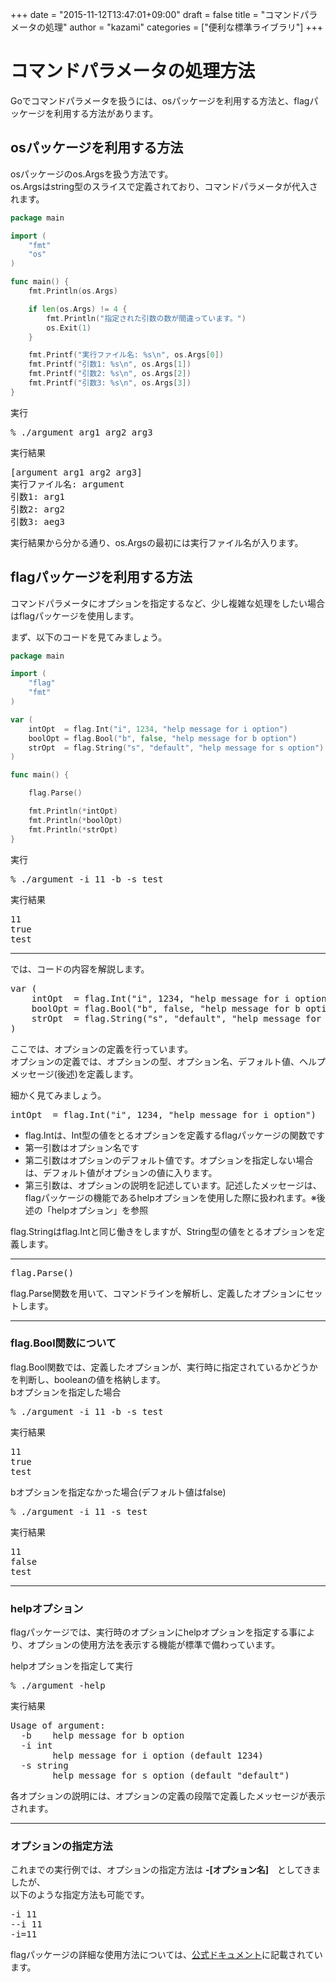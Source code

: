 +++
date = "2015-11-12T13:47:01+09:00"
draft = false
title = "コマンドパラメータの処理"
author = "kazami"
categories = ["便利な標準ライブラリ"]
+++

# コマンドパラメータの処理方法

Goでコマンドパラメータを扱うには、osパッケージを利用する方法と、flagパッケージを利用する方法があります。

## osパッケージを利用する方法

osパッケージのos.Argsを扱う方法です。  
os.Argsはstring型のスライスで定義されており、コマンドパラメータが代入されます。  

```go
package main

import (
	"fmt"
	"os"
)

func main() {
	fmt.Println(os.Args)

	if len(os.Args) != 4 {
		fmt.Println("指定された引数の数が間違っています。")
		os.Exit(1)
	}

	fmt.Printf("実行ファイル名: %s\n", os.Args[0])
	fmt.Printf("引数1: %s\n", os.Args[1])
	fmt.Printf("引数2: %s\n", os.Args[2])
	fmt.Printf("引数3: %s\n", os.Args[3])
}
```
実行
<pre class="output">
% ./argument arg1 arg2 arg3
</pre>

実行結果
<pre class="output">
[argument arg1 arg2 arg3]
実行ファイル名: argument
引数1: arg1
引数2: arg2
引数3: aeg3
</pre>

実行結果から分かる通り、os.Argsの最初には実行ファイル名が入ります。

## flagパッケージを利用する方法
コマンドパラメータにオプションを指定するなど、少し複雑な処理をしたい場合はflagパッケージを使用します。

まず、以下のコードを見てみましょう。

```go
package main

import (
	"flag"
	"fmt"
)

var (
	intOpt  = flag.Int("i", 1234, "help message for i option")
	boolOpt = flag.Bool("b", false, "help message for b option")
	strOpt  = flag.String("s", "default", "help message for s option")
)

func main() {

	flag.Parse()

	fmt.Println(*intOpt)
	fmt.Println(*boolOpt)
	fmt.Println(*strOpt)
}
```

実行

<pre class="output">
% ./argument -i 11 -b -s test
</pre>


実行結果

<pre class="output">
11
true
test
</pre>

---

では、コードの内容を解説します。

<pre class="output">
var (
    intOpt  = flag.Int("i", 1234, "help message for i option")
	boolOpt = flag.Bool("b", false, "help message for b option")
	strOpt  = flag.String("s", "default", "help message for s option")
)
</pre>

ここでは、オプションの定義を行っています。  
オプションの定義では、オプションの型、オプション名、デフォルト値、ヘルプメッセージ(後述)を定義します。  
  
細かく見てみましょう。  
<pre class="output">
intOpt  = flag.Int("i", 1234, "help message for i option")
</pre>

* flag.Intは、Int型の値をとるオプションを定義するflagパッケージの関数です
* 第一引数はオプション名です
* 第二引数はオプションのデフォルト値です。オプションを指定しない場合は、デフォルト値がオプションの値に入ります。
* 第三引数は、オプションの説明を記述しています。記述したメッセージは、flagパッケージの機能であるhelpオプションを使用した際に扱われます。※後述の「helpオプション」を参照


flag.Stringはflag.Intと同じ働きをしますが、String型の値をとるオプションを定義します。  

---

<pre class="output">
flag.Parse()
</pre>

flag.Parse関数を用いて、コマンドラインを解析し、定義したオプションにセットします。  

---

### flag.Bool関数について
flag.Bool関数では、定義したオプションが、実行時に指定されているかどうかを判断し、booleanの値を格納します。  
bオプションを指定した場合  

<pre class="output">
% ./argument -i 11 -b -s test
</pre>

実行結果

<pre class="output">
11
true
test
</pre>

bオプションを指定なかった場合(デフォルト値はfalse)

<pre class="output">
% ./argument -i 11 -s test
</pre>

実行結果

<pre class="output">
11
false
test
</pre>

---

### helpオプション
flagパッケージでは、実行時のオプションにhelpオプションを指定する事により、オプションの使用方法を表示する機能が標準で備わっています。

helpオプションを指定して実行

<pre class="output">
% ./argument -help
</pre>

実行結果
<pre class="output">
Usage of argument:
  -b    help message for b option
  -i int
        help message for i option (default 1234)
  -s string
        help message for s option (default "default")
</pre>

各オプションの説明には、オプションの定義の段階で定義したメッセージが表示されます。  

---

### オプションの指定方法
これまでの実行例では、オプションの指定方法は **-[オプション名]**　としてきましたが、  
以下のような指定方法も可能です。  
<pre class="output">
-i 11  
--i 11  
-i=11  
</pre>

flagパッケージの詳細な使用方法については、[公式ドキュメント](https://golang.org/pkg/flag/)に記載されています。  
